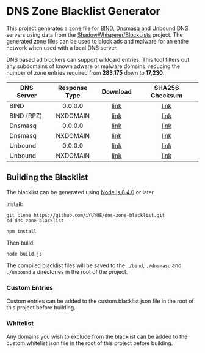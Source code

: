 # DNS Zone Blacklist Generator

This project generates a zone file for [BIND](https://en.wikipedia.org/wiki/BIND), [Dnsmasq](https://en.wikipedia.org/wiki/Dnsmasq) and [Unbound](https://en.wikipedia.org/wiki/Unbound_(DNS_server)) DNS servers using data from the [ShadowWhisperer/BlockLists](https://github.com/ShadowWhisperer/BlockLists) project. The generated zone files can be used to block ads and malware for an entire network when used with a local DNS server.

DNS based ad blockers can support wildcard entries. This tool filters out any subdomains of known adware or malware domains, reducing the number of zone entries required from **283,175** down to **17,230**.

| DNS Server | Response Type | Download  | SHA256 Checksum |
| ---------- |:-------------:|:---------:|:---------------:|
| BIND | 0.0.0.0 | [link](https://raw.githubusercontent.com/iYUYUE/dns-zone-blacklist/master/bind/zones.blacklist) | [link](https://raw.githubusercontent.com/iYUYUE/dns-zone-blacklist/master/bind/zones.blacklist.checksum) |
| BIND (RPZ) | NXDOMAIN | [link](https://raw.githubusercontent.com/iYUYUE/dns-zone-blacklist/master/bind/bind-nxdomain.blacklist) | [link](https://raw.githubusercontent.com/iYUYUE/dns-zone-blacklist/master/bind/bind-nxdomain.blacklist.checksum) |
| Dnsmasq | 0.0.0.0 | [link](https://raw.githubusercontent.com/iYUYUE/dns-zone-blacklist/master/dnsmasq/dnsmasq.blacklist) | [link](https://raw.githubusercontent.com/iYUYUE/dns-zone-blacklist/master/dnsmasq/dnsmasq.blacklist.checksum) |
| Dnsmasq | NXDOMAIN | [link](https://raw.githubusercontent.com/iYUYUE/dns-zone-blacklist/master/dnsmasq/dnsmasq-server.blacklist) | [link](https://raw.githubusercontent.com/iYUYUE/dns-zone-blacklist/master/dnsmasq/dnsmasq-server.blacklist.checksum) |
| Unbound | 0.0.0.0 | [link](https://raw.githubusercontent.com/iYUYUE/dns-zone-blacklist/master/unbound/unbound.blacklist) | [link](https://raw.githubusercontent.com/iYUYUE/dns-zone-blacklist/master/unbound/unbound.blacklist.checksum) |
| Unbound | NXDOMAIN | [link](https://raw.githubusercontent.com/iYUYUE/dns-zone-blacklist/master/unbound/unbound-nxdomain.blacklist) | [link](https://raw.githubusercontent.com/iYUYUE/dns-zone-blacklist/master/unbound/unbound-nxdomain.blacklist.checksum) |

## Building the Blacklist

The blacklist can be generated using [Node.js 8.4.0](https://nodejs.org) or later.

Install:

```
git clone https://github.com/iYUYUE/dns-zone-blacklist.git
cd dns-zone-blacklist

npm install
```

Then build:

```
node build.js
```

The compiled blacklist files will be saved to the `./bind`, `./dnsmasq` and `./unbound` a directories in the root of the project.

### Custom Entries

Custom entries can be added to the custom.blacklist.json file in the root of this project before building.

### Whitelist

Any domains you wish to exclude from the blacklist can be added to the custom.whitelist.json file in the root of this project before building.
